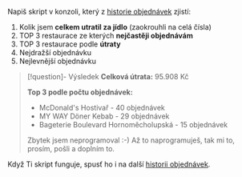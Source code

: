 Napiš skript v konzoli, který z [historie objednávek](https://materialy.jakub.dev/historie-objednavek/) zjistí:

1. Kolik jsem **celkem utratil za jídlo** (zaokrouhli na celá čísla)
2. TOP 3 restaurace ze kterých **nejčastěji objednávám**
3. TOP 3 restaurace podle **útraty**
4. Nejdražší objednávku
5. Nejlevnější objednávku

> [!question]- Výsledek
> **Celková útrata:** 95.908 Kč
> 
> **Top 3 podle počtu objednávek:**
> - McDonald's Hostivař - 40 objednávek
> - MY WAY Döner Kebab - 29 objednávek
> - Bageterie Boulevard Hornoměcholupská - 15 objednávek
>   
> Zbytek jsem neprogramoval :-) Až to naprogramuješ, tak mi to, prosím, pošli a doplním to.

Když Ti skript funguje, spusť ho i na další [historii objednávek](https://materialy.jakub.dev/historie-objednavek/historie2.html).